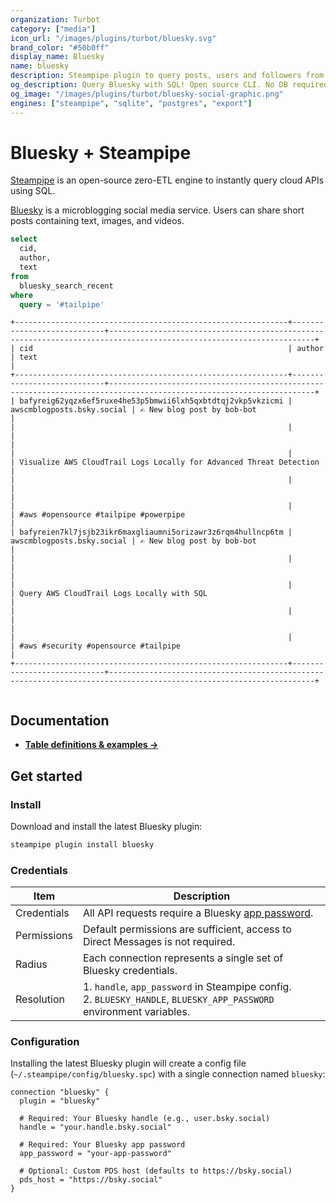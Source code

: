 ```yaml
---
organization: Turbot
category: ["media"]
icon_url: "/images/plugins/turbot/bluesky.svg"
brand_color: "#50b0ff"
display_name: Bluesky
name: bluesky
description: Steampipe plugin to query posts, users and followers from Bluesky.
og_description: Query Bluesky with SQL! Open source CLI. No DB required.
og_image: "/images/plugins/turbot/bluesky-social-graphic.png"
engines: ["steampipe", "sqlite", "postgres", "export"]
---
```



# Bluesky + Steampipe

[Steampipe](https://steampipe.io) is an open-source zero-ETL engine to instantly query cloud APIs using SQL.

[Bluesky](https://bsky.social/about) is a microblogging social media service. Users can share short posts containing text, images, and videos.

```sql
select
  cid,
  author,
  text
from
  bluesky_search_recent
where
  query = '#tailpipe'
```

```
+-------------------------------------------------------------+----------------------------+--------------------------------------------------------------------------------------------------------------------+
| cid                                                         | author                     | text                                                                                                               |
+-------------------------------------------------------------+----------------------------+--------------------------------------------------------------------------------------------------------------------+
| bafyreig62yqzx6ef5ruxe4he53p5bmwii6lxh5qxbtdtqj2vkp5vkzicmi | awscmblogposts.bsky.social | ✍️ New blog post by bob-bot                                                                                        |
|                                                             |                            |                                                                                                                    |
|                                                             |                            | Visualize AWS CloudTrail Logs Locally for Advanced Threat Detection                                                |
|                                                             |                            |                                                                                                                    |
|                                                             |                            | #aws #opensource #tailpipe #powerpipe                                                                              |
| bafyreien7kl7jsjb23ikr6maxgliaumni5orizawr3z6rqm4hullncp6tm | awscmblogposts.bsky.social | ✍️ New blog post by bob-bot                                                                                        |
|                                                             |                            |                                                                                                                    |
|                                                             |                            | Query AWS CloudTrail Logs Locally with SQL                                                                         |
|                                                             |                            |                                                                                                                    |
|                                                             |                            | #aws #security #opensource #tailpipe                                                                               |
+-------------------------------------------------------------+----------------------------+--------------------------------------------------------------------------------------------------------------------+


```

## Documentation

- **[Table definitions & examples →](/plugins/turbot/bluesky/tables)**

## Get started

### Install

Download and install the latest Bluesky plugin:

```bash
steampipe plugin install bluesky
```

### Credentials

| Item | Description |
| - | - |
| Credentials | All API requests require a Bluesky [app password](https://bsky.social/settings/app-passwords). |
| Permissions | Default permissions are sufficient, access to Direct Messages is not required. |
| Radius | Each connection represents a single set of Bluesky credentials. |
| Resolution |  1. `handle`, `app_password` in Steampipe config.<br />2. `BLUESKY_HANDLE`, `BLUESKY_APP_PASSWORD` environment variables.

### Configuration

Installing the latest Bluesky plugin will create a config file (`~/.steampipe/config/bluesky.spc`) with a single connection named `bluesky`:

```hcl
connection "bluesky" {
  plugin = "bluesky"
  
  # Required: Your Bluesky handle (e.g., user.bsky.social)
  handle = "your.handle.bsky.social"
  
  # Required: Your Bluesky app password
  app_password = "your-app-password"
  
  # Optional: Custom PDS host (defaults to https://bsky.social)
  pds_host = "https://bsky.social"
}
```
